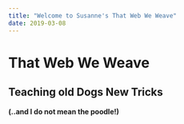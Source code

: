 ```yaml
---
title: "Welcome to Susanne's That Web We Weave"
date: 2019-03-08
---
```

# That Web We Weave
## Teaching old Dogs New Tricks
**(..and I do not mean the poodle!)**
